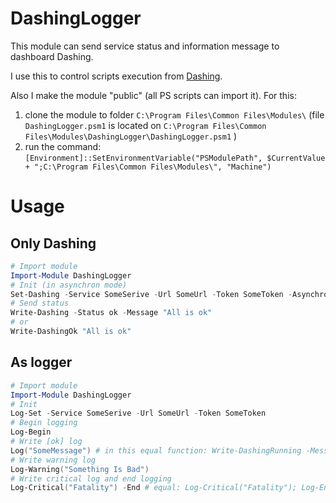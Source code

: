 # DashingLogger
This module can send service status and information message to dashboard Dashing.

I use this to control scripts execution from [Dashing](https://github.com/Shopify/dashing/).

Also I make the module "public" (all PS scripts can import it).
For this:

1. clone the module to folder `C:\Program Files\Common Files\Modules\`
(file `DashingLogger.psm1` is located on `C:\Program Files\Common Files\Modules\DashingLogger\DashingLogger.psm1` )
2. run the command:
`[Environment]::SetEnvironmentVariable("PSModulePath", $CurrentValue + ";C:\Program Files\Common Files\Modules\", "Machine")`


# Usage
## Only Dashing
```PowerShell
# Import module
Import-Module DashingLogger
# Init (in asynchron mode)
Set-Dashing -Service SomeSerive -Url SomeUrl -Token SomeToken -Asynchron
# Send status
Write-Dashing -Status ok -Message "All is ok"
# or
Write-DashingOk "All is ok"
```
## As logger
```PowerShell
# Import module
Import-Module DashingLogger
# Init
Log-Set -Service SomeSerive -Url SomeUrl -Token SomeToken
# Begin logging
Log-Begin
# Write [ok] log
Log("SomeMessage") # in this equal function: Write-DashingRunning -Message "SomeMessage"
# Write warning log
Log-Warning("Something Is Bad")
# Write critical log and end logging
Log-Critical("Fatality") -End # equal: Log-Critical("Fatality"); Log-End
```

